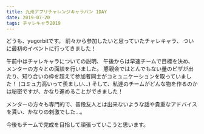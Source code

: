 ```yaml
---
title: 九州アプリチャレンジキャラバン 1DAY
date: 2019-07-20
tags: チャレキャラ2019
---
```


どうも、yugorbitです。
前々から参加したいと思っていたチャレキャラ、
ついに最初のイベントに行ってきました！

午前中はチャレキャラについての説明、
午後からは早速チームで目標を決め、メンターの方々との面談を行いました。
懇親会ではとんでもない量のピザが出たり、知り合いの枠を超えて参加者同士がコミュニケーションを取っていました！
(コミュ力高いって羨ましい...)
そして、私達のチームがどんな物を作るのかは秘密ですが、かなり進めることができました！

メンターの方々も専門的で、普段友人とは出来ないような話や貴重なアドバイスを貰い、かなりの刺激でした...。

今後もチームで完成を目指して頑張っていこうと思います。
